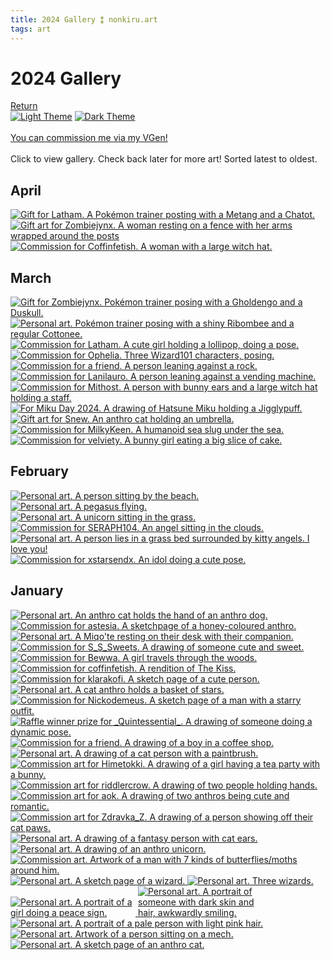 ```yaml
---
title: 2024 Gallery ⁑ nonkiru.art
tags: art
---
```


<!-- FULL: COMPRESS -->
<!-- THUMBNAILS: bulk resize 500 height -->
<!-- https://bulkresizephotos.com -->
<!-- https://caesium.app/ -->
<h1>2024 Gallery</h1>
<a href="/art/">Return</a>
<br>
<a href="javascript:;" class="a_img" onclick="lightmode()" onmouseover="document.light.src='/assets/website/light_theme_hover.png';" onmouseout="document.light.src='/assets/website/light_theme.png';" 
onfocus="document.light.src='/assets/website/light_theme_hover.png';" onfocusout="document.light.src='/assets/website/light_theme.png';">
<img src="/assets/website/light_theme.png" alt="Light Theme" name="light"></a>
<a href="javascript:;" class="a_img" onclick="darkmode()" onmouseover="document.dark.src='/assets/website/dark_theme_hover.png';" onmouseout="document.dark.src='/assets/website/dark_theme.png';" 
onfocus="document.dark.src='/assets/website/dark_theme_hover.png';" onfocusout="document.dark.src='/assets/website/dark_theme.png';">
<img src="/assets/website/dark_theme.png" alt="Dark Theme" name="dark"></a>
<br>
<img src="/assets/website/divider.png" alt="">

<br>
<br><a href="https://vgen.co/nonkiru">You can commission me via my VGen!</a>
<br>
<br>Click to view gallery. Check back later for more art! Sorted latest to oldest.
<div class="gallery">
<h2>April</h2>
<a href="/../assets/artwork/2024/liam_pokemon.webp" data-fancybox="gallery" data-caption="Gift for Latham. A Pokémon trainer posting with a Metang and a Chatot.">
    <img src="/../assets/artwork/2024/low/liam_pokemon.webp" alt="Gift for Latham. A Pokémon trainer posting with a Metang and a Chatot." loading="lazy" />
</a>

<a href="/../assets/artwork/2024/jijidoa.webp" data-fancybox="gallery" data-caption="Gift art for Zombiejynx. A woman resting on a fence with her arms wrapped around the posts.">
    <img src="/../assets/artwork/2024/low/jijidoa.webp" alt="Gift art for Zombiejynx. A woman resting on a fence with her arms wrapped around the posts" loading="lazy" />
</a>

<a href="/../assets/artwork/2024/gwen.webp" data-fancybox="gallery" data-caption="Commission for Coffinfetish. A woman with a large witch hat.">
    <img src="/../assets/artwork/2024/low/gwen.webp" alt="Commission for Coffinfetish. A woman with a large witch hat." loading="lazy" />
</a>

<h2>March</h2>

<a href="/../assets/artwork/2024/marytrainer.webp" data-fancybox="gallery" data-caption="Gift for Zombiejynx. Pokémon trainer posing with a Gholdengo and a Duskull.">
    <img src="/../assets/artwork/2024/low/marytrainer.webp" alt="Gift for Zombiejynx. Pokémon trainer posing with a Gholdengo and a Duskull." loading="lazy" />
</a>

<a href="/../assets/artwork/2024/pokemontrainer.webp" data-fancybox="gallery" data-caption="Personal art. Pokémon trainer posing with a shiny Ribombee and a regular Cottonee.">
    <img src="/../assets/artwork/2024/low/pokemontrainer.webp" alt="Personal art. Pokémon trainer posing with a shiny Ribombee and a regular Cottonee." loading="lazy" />
</a>

<a href="/../assets/artwork/2024/asuka.webp" data-fancybox="gallery" data-caption="Commission for Latham. A cute girl holding a lollipop, doing a pose.">
    <img src="/../assets/artwork/2024/low/asuka.webp" alt="Commission for Latham. A cute girl holding a lollipop, doing a pose." loading="lazy" />
</a>

<a href="/../assets/artwork/2024/ophelia.webp" data-fancybox="gallery" data-caption="Commission for Ophelia. Three Wizard101 characters, posing.">
    <img src="/../assets/artwork/2024/low/ophelia.webp" alt="Commission for Ophelia. Three Wizard101 characters, posing." loading="lazy" />
</a>

<a href="/../assets/artwork/2024/marcus.webp" data-fancybox="gallery" data-caption="Commission for a friend. A person leaning against a rock.">
    <img src="/../assets/artwork/2024/low/marcus.webp" alt="Commission for a friend. A person leaning against a rock." loading="lazy" />
</a>

<a href="/../assets/artwork/2024/lanilauro.webp" data-fancybox="gallery" data-caption="Commission for Lanilauro. A person leaning against a vending machine.">
    <img src="/../assets/artwork/2024/low/lanilauro.webp" alt="Commission for Lanilauro. A person leaning against a vending machine." loading="lazy" />
</a>

<a href="/../assets/artwork/2024/mithost.webp" data-fancybox="gallery" data-caption="Commission for Mithost. A person with bunny ears and a large witch hat holding a staff.">
    <img src="/../assets/artwork/2024/low/mithost.webp" alt="Commission for Mithost. A person with bunny ears and a large witch hat holding a staff." loading="lazy" />
</a>

<a href="/../assets/artwork/2024/miku_day.webp" data-fancybox="gallery" data-caption="For Miku Day 2024. A drawing of Hatsune Miku holding a Jigglypuff.">
    <img src="/../assets/artwork/2024/low/miku_day.webp" alt="For Miku Day 2024. A drawing of Hatsune Miku holding a Jigglypuff." loading="lazy" />
</a>

<a href="/../assets/artwork/2024/snew.webp" data-fancybox="gallery" data-caption="Gift art for Snew. An anthro cat holding an umbrella.">
    <img src="/../assets/artwork/2024/low/snew.webp" alt="Gift art for Snew. An anthro cat holding an umbrella." loading="lazy" />
</a>

<a href="/../assets/artwork/2024/MilkyKeen.webp" data-fancybox="gallery" data-caption="Commission for MilkyKeen. A humanoid sea slug under the sea.">
    <img src="/../assets/artwork/2024/low/MilkyKeen.webp" alt="Commission for MilkyKeen. A humanoid sea slug under the sea." loading="lazy" />
</a>


<a href="/../assets/artwork/2024/velviety.webp" data-fancybox="gallery" data-caption="Commission for velviety. A bunny girl eating a big slice of cake.">
    <img src="/../assets/artwork/2024/low/velviety.webp" alt="Commission for velviety. A bunny girl eating a big slice of cake." loading="lazy" />
</a>


<h2>February</h2>

<a href="/../assets/artwork/2024/jun.webp" data-fancybox="gallery" data-caption="Personal art. A person sitting by the beach.">
    <img src="/../assets/artwork/2024/low/jun.webp" alt="Personal art. A person sitting by the beach." loading="lazy" />
</a>

<a href="/../assets/artwork/2024/cloudcast.webp" data-fancybox="gallery" data-caption="Personal art. A pegasus flying.">
    <img src="/../assets/artwork/2024/low/cloudcast.webp" alt="Personal art. A pegasus flying." loading="lazy" />
</a>

<a href="/../assets/artwork/2024/butterbelle.webp" data-fancybox="gallery" data-caption="Personal art. A unicorn sitting in the grass.">
    <img src="/../assets/artwork/2024/low/butterbelle.webp" alt="Personal art. A unicorn sitting in the grass." loading="lazy" />
</a>

<a href="/../assets/artwork/2024/angelbyter.webp" data-fancybox="gallery" data-caption="Commission for SERAPH104. An angel sitting in the clouds.">
    <img src="/../assets/artwork/2024/low/angelbyter.webp" alt="Commission for SERAPH104. An angel sitting in the clouds." loading="lazy" />
</a>

<a href="/../assets/artwork/2024/thank_you_and_i_love_you.webp" data-fancybox="gallery" data-caption="Personal art. A person lies in a grass bed surrounded by kitty angels. I love you!">
    <img src="/../assets/artwork/2024/low/thank_you_and_i_love_you.webp" alt="Personal art. A person lies in a grass bed surrounded by kitty angels. I love you!" loading="lazy" />
</a>

<a href="/../assets/artwork/2024/xstarsendx.webp" data-fancybox="gallery" data-caption="Commission for xstarsendx. An idol doing a cute pose.">
    <img src="/../assets/artwork/2024/low/xstarsendx.webp" alt="Commission for xstarsendx. An idol doing a cute pose." loading="lazy" />
</a>

<h2>January</h2>

<a href="/../assets/artwork/2024/holdinghands.webp" data-fancybox="gallery" data-caption="Personal art. An anthro cat holds the hand of an anthro dog.">
    <img src="/../assets/artwork/2024/low/holdinghands.webp" alt="Personal art. An anthro cat holds the hand of an anthro dog." loading="lazy" />
</a>

<a href="/../assets/artwork/2024/honey.webp" data-fancybox="gallery" data-caption="Commission for astesia. A sketchpage of a honey-coloured anthro.">
    <img src="/../assets/artwork/2024/low/honey.webp" alt="Commission for astesia. A sketchpage of a honey-coloured anthro." loading="lazy" />
</a>

<a href="/../assets/artwork/2024/myuri_watercolour.webp" data-fancybox="gallery" data-caption="Personal art. A Miqo'te resting on their desk with their companion.">
    <img src="/../assets/artwork/2024/low/myuri_watercolour.webp" alt="Personal art. A Miqo'te resting on their desk with their companion." loading="lazy" />
</a>

<a href="/../assets/artwork/2024/sweets.webp" data-fancybox="gallery" data-caption="Commission for S_S_Sweets. A drawing of someone cute and sweet.">
    <img src="/../assets/artwork/2024/low/sweets.webp" alt="Commission for S_S_Sweets. A drawing of someone cute and sweet." loading="lazy" />
</a>

<a href="/../assets/artwork/2024/bewwa.webp" data-fancybox="gallery" data-caption="Commission for Bewwa. A girl travels through the woods.">
    <img src="/../assets/artwork/2024/low/bewwa.webp" alt="Commission for Bewwa. A girl travels through the woods." loading="lazy" />
</a>

<a href="/../assets/artwork/2024/coffinfetish.webp" data-fancybox="gallery" data-caption="Commission for coffinfetish. A rendition of The Kiss.">
    <img src="/../assets/artwork/2024/low/coffinfetish.webp" alt="Commission for coffinfetish. A rendition of The Kiss." loading="lazy" />
</a>

<a href="/../assets/artwork/2024/klara.webp" data-fancybox="gallery" data-caption="Commission for klarakofi. A sketch page of a cute person.">
    <img src="/../assets/artwork/2024/low/klara.webp" alt="Commission for klarakofi. A sketch page of a cute person." loading="lazy" />
</a>

<a href="/../assets/artwork/2024/non_starcatcher.webp" data-fancybox="gallery" data-caption="Personal art. A cat anthro holds a basket of stars.">
    <img src="/../assets/artwork/2024/low/non_starcatcher.webp" alt="Personal art. A cat anthro holds a basket of stars." loading="lazy" />
</a>

<a href="/../assets/artwork/2024/nickodemeus.webp" data-fancybox="gallery" data-caption="Commission for Nickodemeus. A sketch page of a man with a starry outfit.">
    <img src="/../assets/artwork/2024/low/nickodemeus.webp" alt="Commission for Nickodemeus. A sketch page of a man with a starry outfit." loading="lazy" />
</a>

<a href="/../assets/artwork/2024/_Quintessential_.webp" data-fancybox="gallery" data-caption="Raffle winner prize for _Quintessential_. A drawing of someone doing a dynamic pose.">
    <img src="/../assets/artwork/2024/low/_Quintessential_.webp" alt="Raffle winner prize for _Quintessential_. A drawing of someone doing a dynamic pose." loading="lazy" />
</a>

<a href="/../assets/artwork/2024/alpinai.webp" data-fancybox="gallery" data-caption="Commission for a friend. A drawing of a boy in a coffee shop.">
    <img src="/../assets/artwork/2024/low/alpinai.webp" alt="Commission for a friend. A drawing of a boy in a coffee shop." loading="lazy" />
</a>

<a href="/../assets/artwork/2024/myuri_pictomancer.webp" data-fancybox="gallery" data-caption="Personal art. A drawing of a cat person with a paintbrush.">
    <img src="/../assets/artwork/2024/low/myuri_pictomancer.webp" alt="Personal art. A drawing of a cat person with a paintbrush." loading="lazy" />
</a>

<a href="/../assets/artwork/2024/hime.webp" data-fancybox="gallery" data-caption="Commission art for Himetokki. A drawing of a girl having a tea party with a bunny.">
    <img src="/../assets/artwork/2024/low/hime.webp" alt="Commission art for Himetokki. A drawing of a girl having a tea party with a bunny." loading="lazy" />
</a>

<a href="/../assets/artwork/2024/riddlercrow.webp" data-fancybox="gallery" data-caption="Commission art for riddlercrow. A drawing of two people holding hands.">
    <img src="/../assets/artwork/2024/low/riddlercrow.webp" alt="Commission art for riddlercrow. A drawing of two people holding hands." loading="lazy" />
</a>

<a href="/../assets/artwork/2024/aok.webp" data-fancybox="gallery" data-caption="Commission art for aok. A drawing of two anthros being cute and romantic.">
    <img src="/../assets/artwork/2024/low/aok.webp" alt="Commission art for aok. A drawing of two anthros being cute and romantic." loading="lazy" />
</a>

<a href="/../assets/artwork/2024/Zdravka_Z.webp" data-fancybox="gallery" data-caption="Commission art for Zdravka_Z. A drawing of a person showing off their cat paws.">
    <img src="/../assets/artwork/2024/low/Zdravka_Z.webp" alt="Commission art for Zdravka_Z. A drawing of a person showing off their cat paws." loading="lazy" />
</a>

<a href="/../assets/artwork/2024/myuri.webp" data-fancybox="gallery" data-caption="Personal art. A drawing of a fantasy person with cat ears.">
    <img src="/../assets/artwork/2024/low/myuri.webp" alt="Personal art. A drawing of a fantasy person with cat ears." loading="lazy" />
</a>

<a href="/../assets/artwork/2024/venus.webp" data-fancybox="gallery" data-caption="Personal art. A drawing of an anthro unicorn.">
    <img src="/../assets/artwork/2024/low/venus.webp" alt="Personal art. A drawing of an anthro unicorn." loading="lazy" />
</a>

<a href="/../assets/artwork/2024/jet.webp" data-fancybox="gallery" data-caption="Commission art. Artwork of a man with 7 kinds of butterflies/moths around him.">
    <img src="/../assets/artwork/2024/low/jet.webp" alt="Commission art. Artwork of a man with 7 kinds of butterflies/moths around him." loading="lazy" />
</a>

<a href="/../assets/artwork/2024/abigail.webp" data-fancybox="gallery" data-caption="Personal art. A sketch page of a wizard.">
    <img src="/../assets/artwork/2024/low/abigail.webp" alt="Personal art. A sketch page of a wizard." loading="lazy" />
</a>

<a href="/../assets/artwork/2024/w101.webp" data-fancybox="gallery" data-caption="Personal art. Three wizards.">
    <img src="/../assets/artwork/2024/low/w101.webp" alt="Personal art. Three wizards." loading="lazy" />
</a>

<br>

<a href="/../assets/artwork/2024/donnie_portrait.webp" data-fancybox="gallery" data-caption="Personal art. A portrait of a girl doing a peace sign.">
    <img src="/../assets/artwork/2024/low/donnie_portrait.webp" alt="Personal art. A portrait of a girl doing a peace sign." style="max-width: 200px;" loading="lazy" />
</a>

<a href="/../assets/artwork/2024/estelle_portrait.webp" data-fancybox="gallery" data-caption="Personal art. A portrait of someone with dark skin and hair, awkwardly smiling.">
    <img src="/../assets/artwork/2024/low/estelle_portrait.webp" alt="Personal art. A portrait of someone with dark skin and hair, awkwardly smiling." style="max-width: 200px;" loading="lazy" />
</a>

<a href="/../assets/artwork/2024/jupiter_portrait.webp" data-fancybox="gallery" data-caption="Personal art. A portrait of a pale person with light pink hair.">
    <img src="/../assets/artwork/2024/low/jupiter_portrait.webp" alt="Personal art. A portrait of a pale person with light pink hair."  loading="lazy" />
</a>

<br>

<a href="/../assets/artwork/2024/billie.webp" data-fancybox="gallery" data-caption="Personal art. Artwork of a person sitting on a mech.">
    <img src="/../assets/artwork/2024/low/billie.webp" alt="Personal art. Artwork of a person sitting on a mech."  loading="lazy" />
</a>

<a href="/../assets/artwork/2024/non_sketch_page.webp" data-fancybox="gallery" data-caption="Personal art. A sketch page of an anthro cat.">
    <img src="/../assets/artwork/2024/low/non_sketch_page.webp" alt="Personal art. A sketch page of an anthro cat."  loading="lazy" />
</a>
</div>